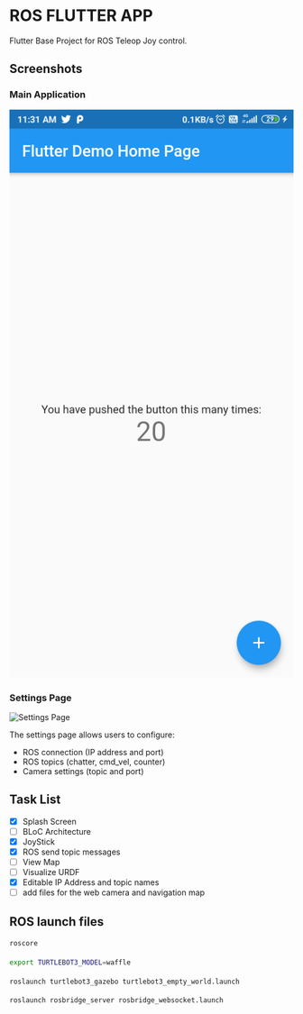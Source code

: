 # ROS FLUTTER APP

Flutter Base Project for ROS Teleop Joy control.

## Screenshots

### Main Application
![Main App](flutter_01.png)

### Settings Page
![Settings Page](https://github.com/user-attachments/assets/a86842e5-21e0-40f5-aed3-54bdc60d418f)

The settings page allows users to configure:
- ROS connection (IP address and port)
- ROS topics (chatter, cmd_vel, counter)
- Camera settings (topic and port)

## Task List

- [x] Splash Screen
- [ ] BLoC Architecture
- [x] JoyStick
- [x] ROS send topic messages
- [ ] View Map
- [ ] Visualize URDF
- [x] Editable IP Address and topic names
- [ ] add files for the web camera and navigation map

## ROS launch files

```bash
roscore

export TURTLEBOT3_MODEL=waffle

roslaunch turtlebot3_gazebo turtlebot3_empty_world.launch

roslaunch rosbridge_server rosbridge_websocket.launch


```
